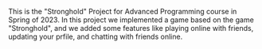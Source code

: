 This is the "Stronghold" Project for Advanced Programming course in Spring of 2023.
In this project we implemented a game based on the game "Stronghold", and we added some features like playing online with friends,
updating your prfile, and chatting with friends online.
